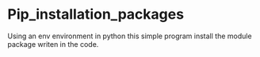 # Pip_installation_packages
Using an env environment in python this simple program install the module package writen in the code.

